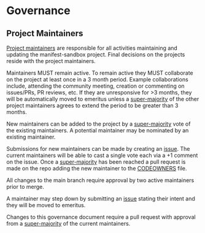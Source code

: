 # Governance

## Project Maintainers

[Project maintainers](CODEOWNERS) are responsible for all activities maintaining and updating the manifest-sandbox project. Final decisions on the projects reside with the project maintainers.

Maintainers MUST remain active. To remain active they MUST collaborate on the project at least once in a 3 month period. Example collaborations include, attending the community meeting, creation or commenting on issues/PRs, PR reviews, etc. If they are unresponsive for >3 months, they will be automatically moved to emeritus unless a
[super-majority][super-majority] of the other project maintainers agrees to extend the period to be greater than 3 months.

New maintainers can be added to the project by a [super-majority][super-majority] vote of the existing maintainers. A potential maintainer may be nominated by an existing maintainer.

Submissions for new maintainers can be made by creating an [issue][issue]. The current maintainers will be able to cast a single vote each via a +1 comment on the issue. Once a [super-majority][super-majority] has been reached a pull request is made on the repo adding the new maintainer to the [CODEOWNERS](CODEOWNERS) file.

All changes to the main branch require approval by two active maintainers prior to merge.

A maintainer may step down by submitting an [issue][issue] stating their intent and they will be moved to emeritus.

Changes to this governance document require a pull request with approval from a [super-majority][super-majority] of the current maintainers.

[issue]:          https://github.com/manifest-sandbox/manifest-sandbox/issues/new
[super-majority]: https://en.wikipedia.org/wiki/Supermajority#Two-thirds_vote